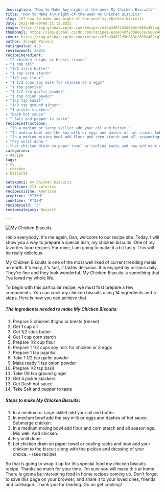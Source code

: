 ```yaml
---
description: "How to Make Any-night-of-the-week My Chicken Biscuits"
title: "How to Make Any-night-of-the-week My Chicken Biscuits"
slug: 187-how-to-make-any-night-of-the-week-my-chicken-biscuits
date: 2021-08-09T06:11:12.835Z
image: https://img-global.cpcdn.com/recipes/e3ea340f2d3e863e/680x482cq70/my-chicken-biscuits-recipe-main-photo.jpg
thumbnail: https://img-global.cpcdn.com/recipes/e3ea340f2d3e863e/680x482cq70/my-chicken-biscuits-recipe-main-photo.jpg
cover: https://img-global.cpcdn.com/recipes/e3ea340f2d3e863e/680x482cq70/my-chicken-biscuits-recipe-main-photo.jpg
author: Joseph Parsons
ratingvalue: 4.3
reviewcount: 38031
recipeingredient:
- "2 chicken thighs or brests rinsed"
- "1 cup oil"
- "1/2 stick butter"
- "1 cup corn starch"
- "1/2 cup flour"
- "1 1/2 cups soy milk for chicken or 3 eggs"
- "1 tsp paprika"
- "1 1/2 tsp garlic powder"
- "1 tsp onion powder"
- "1/2 tsp basil"
- "1/8 tsp ground ginger"
- "4 pickle stackers"
- "Dash hot sauce"
- " Salt and pepper to taste"
recipeinstructions:
- "In a medium or large skillet add your oil and butter."
- "In medium bowl add the soy milk or eggs and dashes of hot sauce. Submerge chicken."
- "In a medium mixing bowl add flour and corn starch and all seasonings. Mix well. Add chicken."
- "Fry until done."
- "Let chicken drain on paper towel or cooling racks and now add your chicken to the biscuit along with the pickles and dressing of your choice.           (see recipe)"
categories:
- Recipe
tags:
- my
- chicken
- biscuits

katakunci: my chicken biscuits 
nutrition: 213 calories
recipecuisine: American
preptime: "PT35M"
cooktime: "PT35M"
recipeyield: "3"
recipecategory: Dessert

---
```



![My Chicken Biscuits](https://img-global.cpcdn.com/recipes/e3ea340f2d3e863e/680x482cq70/my-chicken-biscuits-recipe-main-photo.jpg)

Hello everybody, it's me again, Dan, welcome to our recipe site. Today, I will show you a way to prepare a special dish, my chicken biscuits. One of my favorites food recipes. For mine, I am going to make it a bit tasty. This will be really delicious.

My Chicken Biscuits is one of the most well liked of current trending meals on earth. It's easy, it's fast, it tastes delicious. It is enjoyed by millions daily. They're fine and they look wonderful. My Chicken Biscuits is something that I've loved my whole life.




To begin with this particular recipe, we must first prepare a few components. You can cook my chicken biscuits using 14 ingredients and 5 steps. Here is how you can achieve that.

<!--inarticleads1-->

##### The ingredients needed to make My Chicken Biscuits:

1. Prepare 2 chicken thighs or brests (rinsed)
1. Get 1 cup oil
1. Get 1/2 stick butter
1. Get 1 cup corn starch
1. Prepare 1/2 cup flour
1. Prepare 1 1/2 cups soy milk for chicken or 3 eggs
1. Prepare 1 tsp paprika
1. Take 1 1/2 tsp garlic powder
1. Make ready 1 tsp onion powder
1. Prepare 1/2 tsp basil
1. Take 1/8 tsp ground ginger
1. Get 4 pickle stackers
1. Get Dash hot sauce
1. Take  Salt and pepper to taste




<!--inarticleads2-->

##### Steps to make My Chicken Biscuits:

1. In a medium or large skillet add your oil and butter.
1. In medium bowl add the soy milk or eggs and dashes of hot sauce. Submerge chicken.
1. In a medium mixing bowl add flour and corn starch and all seasonings. Mix well. Add chicken.
1. Fry until done.
1. Let chicken drain on paper towel or cooling racks and now add your chicken to the biscuit along with the pickles and dressing of your choice. -           (see recipe)




So that is going to wrap it up for this special food my chicken biscuits recipe. Thanks so much for your time. I'm sure you will make this at home. There is gonna be interesting food in home recipes coming up. Don't forget to save this page on your browser, and share it to your loved ones, friends and colleague. Thank you for reading. Go on get cooking!
